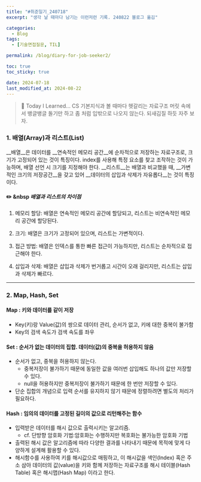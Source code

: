 ```yaml
---
title: "#취준일기_240718"
excerpt: "생각 날 때마다 남기는 이런저런 기록. 240822 블로그 옮김"

categories:
  - Blog
tags:
  - [기술면접질문, TIL]

permalink: /blog/diary-for-job-seeker2/

toc: true
toc_sticky: true

date: 2024-07-18
last_modified_at: 2024-08-22
---
```


>🌱 Today I Learned... 
CS 기본지식과 볼 때마다 헷갈리는 자료구조
머릿 속에서 뱅글뱅글 돌기만 하고 좀 처럼 입밖으로 나오지 않는다. 되새김질 하듯 자주 보자.

### 1. 배열(Array)과 리스트(List)

__배열__은 데이터를 __연속적인 메모리 공간__에 순차적으로 저장하는 자료구조로, 크기가 고정되어 있는 것이 특징이다. index를 사용해 특정 요소를 찾고 조작하는 것이 가능하며, 배열 선언 시 크기를 지정해야 한다.
__리스트__는 배열과 비교했을 때, __가변적인 크기의 저장공간__을 갖고 있어 __데이터의 삽입과 삭제가 자유롭다__는 것이 특징이다.

#### ✏️ &nbsp *배열과 리스트의 차이점*
1. 메모리 할당: 배열은 연속적인 메모리 공간에 할당되고, 리스트는 비연속적인 메모리 공간에 할당된다.

2. 크기: 배열은 크기가 고정되어 있으며, 리스트는 가변적이다.

3. 접근 방법: 배열은 인덱스를 통한 빠른 접근이 가능하지만, 리스트는 순차적으로 접근해야 한다.

4. 삽입과 삭제: 배열은 삽입과 삭제가 번거롭고 시간이 오래 걸리지만, 리스트는 삽입과 삭제가 빠르다.

---

### 2. Map, Hash, Set

#### Map : 키와 데이터를 같이 저장
- Key(키)랑 Value(값)의 쌍으로 데이터 관리, 순서가 없고, 키에 대한 중복이 불가함
- Key의 검색 속도가 검색 속도를 좌우

#### Set : 순서가 없는 데이터의 집합. 데이터(값)의 중복을 허용하지 않음
- 순서가 없고, 중복을 허용하지 않는다.
  - 중복저장이 불가하기 때문에 동일한 값을 여러번 삽입해도 하나의 값만 저장할 수 있다.
  - null을 허용하지만 중복저장이 불가하기 때문에 한 번만 저장할 수 있다.
 - 단순 집합의 개념으로 입력 순서를 유지하지 않기 때문에 정렬하려면 별도의 처리가 필요하다.

#### Hash : 임의의 데이터를 고정된 길이의 값으로 리턴해주는 함수
- 입력받은 데이터를 해시 값으로 출력시키는 알고리즘. 
  - cf. 단방향 암호화 기법:암호화는 수행하지만 복호화는 불가능한 암호화 기법
- 출력된 해시 값은 알고리즘에 따라 다양한 결과를 나타내기 때문에 목적에 맞게 다양하게 설계해 활용할 수 있다.
- 해시함수를 사용하여 키를 해시값으로 매핑하고, 이 해시값을 색인(Index) 혹은 주소 삼아 데이터의 값(value)을 키와 함께 저장하는 자료구조를 해시 테이블(Hash Table) 혹은 해시맵(Hash Map) 이라고 한다.
